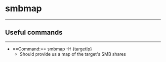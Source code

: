 # smbmap
***
## Useful commands
***
- ==Command:==  smbmap -H {targetIp}
	- Should provide us a map of the target's SMB shares